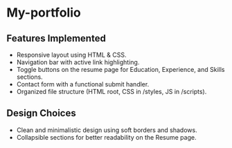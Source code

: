 # My-portfolio
## Features Implemented
- Responsive layout using HTML & CSS.
- Navigation bar with active link highlighting.
- Toggle buttons on the resume page for Education, Experience, and Skills sections.
- Contact form with a functional submit handler.
- Organized file structure (HTML root, CSS in /styles, JS in /scripts).

## Design Choices
- Clean and minimalistic design using soft borders and shadows.
- Collapsible sections for better readability on the Resume page.
